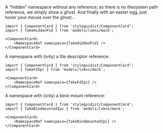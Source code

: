 A "hidden" namespace without any reference; as there is no filesystem path
reference, we simply show a ghost. And finally with an easter egg, just hover
your mouse over the ghost...

```tsx
import { ComponentCard } from 'styleguidist/ComponentCard';
import { fakeHiddenPid } from 'models/lxkns/mock';

<ComponentCard>
    <NamespaceRef namespace={fakeHiddenPid} />
</ComponentCard>
```

A namespace with (only) a file descriptor reference:

```tsx
import { ComponentCard } from 'styleguidist/ComponentCard';
import { fakeFdIpc } from 'models/lxkns/mock';

<ComponentCard>
    <NamespaceRef namespace={fakeFdIpc} />
</ComponentCard>
```

A namespace with (only) a bind-mount reference:

```tsx
import { ComponentCard } from 'styleguidist/ComponentCard';
import { fakeBindmountedIpc } from 'models/lxkns/mock';

<ComponentCard>
    <NamespaceRef namespace={fakeBindmountedIpc} />
</ComponentCard>
```
